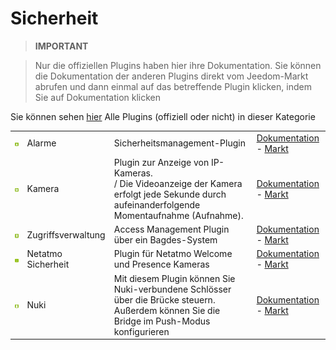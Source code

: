 
# Sicherheit


>**IMPORTANT**

>Nur die offiziellen Plugins haben hier ihre Dokumentation. Sie können die Dokumentation der anderen Plugins direkt vom Jeedom-Markt abrufen und dann einmal auf das betreffende Plugin klicken, indem Sie auf Dokumentation klicken


Sie können sehen [hier](https://market.jeedom.com/index.php?v=d&p=market&type=plugin&categorie=security) Alle Plugins (offiziell oder nicht) in dieser Kategorie

| | | | |
|--- | --- | --- | ---|
|<img src="alarm/alarm_icon.png" width="100" />|Alarme|Sicherheitsmanagement-Plugin|[Dokumentation](alarm/index.md) - [Markt](https://market.jeedom.com/index.php?v=d&p=market_display&id=26)|
|<img src="camera/camera_icon.png" width="100" />|Kamera|Plugin zur Anzeige von IP-Kameras.<br>/ Die Videoanzeige der Kamera erfolgt jede Sekunde durch aufeinanderfolgende Momentaufnahme (Aufnahme).|[Dokumentation](camera/index.md) - [Markt](https://market.jeedom.com/index.php?v=d&p=market_display&id=70)|
|<img src="gestAccess/gestAccess_icon.png" width="100" />|Zugriffsverwaltung|Access Management Plugin über ein Bagdes-System|[Dokumentation](gestAccess/index.md) - [Markt](https://market.jeedom.com/index.php?v=d&p=market_display&id=3686)|
|<img src="netatmoWelcome/netatmoWelcome_icon.png" width="100" />|Netatmo Sicherheit|Plugin für Netatmo Welcome und Presence Kameras|[Dokumentation](netatmoWelcome/index.md) - [Markt](https://market.jeedom.com/index.php?v=d&p=market_display&id=1967)|
|<img src="nuki/nuki_icon.png" width="100" />|Nuki|Mit diesem Plugin können Sie Nuki-verbundene Schlösser über die Brücke steuern. Außerdem können Sie die Bridge im Push-Modus konfigurieren|[Dokumentation](nuki/index.md) - [Markt](https://market.jeedom.com/index.php?v=d&p=market_display&id=2819)|
